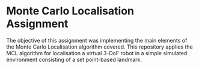 # Monte Carlo Localisation Assignment
The objective of this assignment was implementing the main elements of the Monte Carlo Localisation algorithm covered.
This repository applies the MCL algorithm for localisation a virtual 3-DoF robot in a simple simulated environment consisting
of a set point-based landmark.